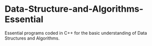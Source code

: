 # Data-Structure-and-Algorithms-Essential
Essential programs coded in C++ for the basic understanding of Data Structures and Algorithms.
